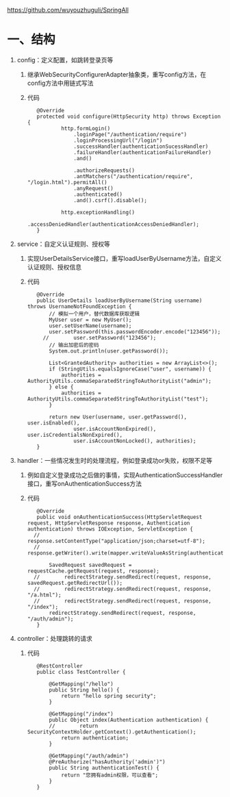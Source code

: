 https://github.com/wuyouzhuguli/SpringAll

# 一、结构

   1. config：定义配置，如跳转登录页等
   
      1. 继承WebSecurityConfigurerAdapter抽象类，重写config方法，在config方法中用链式写法
      
      2. 代码
      
         ```
            @Override
            protected void configure(HttpSecurity http) throws Exception {
                    http.formLogin()
                        .loginPage("/authentication/require")
                        .loginProcessingUrl("/login")
                        .successHandler(authenticationSucessHandler)
                        .failureHandler(authenticationFailureHandler)
                        .and()

                        .authorizeRequests()
                        .antMatchers("/authentication/require", "/login.html").permitAll()
                        .anyRequest()
                        .authenticated()
                        .and().csrf().disable();

                    http.exceptionHandling()
                            .accessDeniedHandler(authenticationAccessDeniedHandler);
            }
         ```
   
   2. service：自定义认证规则、授权等
   
      1. 实现UserDetailsService接口，重写loadUserByUsername方法，自定义认证规则、授权信息
      
      2. 代码
      
         ```
            @Override
            public UserDetails loadUserByUsername(String username) throws UsernameNotFoundException {
                // 模拟一个用户，替代数据库获取逻辑
                MyUser user = new MyUser();
                user.setUserName(username);
                user.setPassword(this.passwordEncoder.encode("123456"));
              //        user.setPassword("123456");
                // 输出加密后的密码
                System.out.println(user.getPassword());

                List<GrantedAuthority> authorities = new ArrayList<>();
                if (StringUtils.equalsIgnoreCase("user", username)) {
                    authorities = AuthorityUtils.commaSeparatedStringToAuthorityList("admin");
                } else {
                    authorities = AuthorityUtils.commaSeparatedStringToAuthorityList("test");
                }

                return new User(username, user.getPassword(), user.isEnabled(),
                        user.isAccountNonExpired(), user.isCredentialsNonExpired(),
                        user.isAccountNonLocked(), authorities);
            }
         ```
   
   3. handler：一些情况发生时的处理流程，例如登录成功or失败，权限不足等
   
      1. 例如自定义登录成功之后做的事情，实现AuthenticationSuccessHandler接口，重写onAuthenticationSuccess方法
      
      2. 代码
      
         ```
            @Override
            public void onAuthenticationSuccess(HttpServletRequest request, HttpServletResponse response, Authentication authentication) throws IOException, ServletException {
           //        response.setContentType("application/json;charset=utf-8");
           //        response.getWriter().write(mapper.writeValueAsString(authentication));

                SavedRequest savedRequest = requestCache.getRequest(request, response);
           //        redirectStrategy.sendRedirect(request, response, savedRequest.getRedirectUrl());
           //        redirectStrategy.sendRedirect(request, response, "/a.html");
           //        redirectStrategy.sendRedirect(request, response, "/index");
                redirectStrategy.sendRedirect(request, response, "/auth/admin");
            }
         ```
   
   4. controller：处理跳转的请求
   
      1. 代码
      
         ```
            @RestController
            public class TestController {

                @GetMapping("/hello")
                public String hello() {
                    return "hello spring security";
                }

                @GetMapping("/index")
                public Object index(Authentication authentication) {
                //        return SecurityContextHolder.getContext().getAuthentication();
                    return authentication;
                }

                @GetMapping("/auth/admin")
                @PreAuthorize("hasAuthority('admin')")
                public String authenticationTest() {
                    return "您拥有admin权限，可以查看";
                }
            }
         ```
